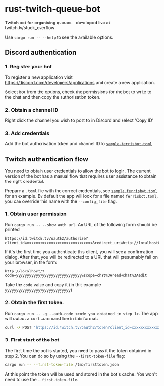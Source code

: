 # rust-twitch-queue-bot
Twitch bot for organising queues - developed live at twitch.tv/stuck_overflow

Use `cargo run -- --help` to see the available options.

## Discord authentication 

### 1. Register your bot 

To register a new application visit https://discord.com/developers/applications and create a new application.

Select bot from the options, check the permissions for the bot to write to the chat and then copy the authorisation token. 

### 2. Obtain a channel ID

Right click the channel you wish to post to in Discord and select 'Copy ID'

### 3. Add credentials

Add the bot authorisation token and channel ID to [`sample.ferrisbot.toml`](sample.ferrisbot.toml)

## Twitch authentication flow

You need to obtain user credentials to allow the bot to login. The current
version of the bot has a manual flow that requires user assistance to obtain the
right credential.

Prepare a `.toml` file with the correct credentials, see
[`sample.ferrisbot.toml`](sample.ferrisbot.toml) for an example. By default the
app will look for a file named `ferrisbot.toml`, you can override this name with
the `--config_file` flag.

### 1. Obtain user permission

Run `cargo run -- --show_auth_url`. An URL of the following form should be
printed:

```
https://id.twitch.tv/oauth2/authorize?client_id=xxxxxxxxxxxxxxxxxxxxxxxxxxxxxx&redirect_uri=http://localhost&response_type=code&scope=chat:read%20chat:edit
```

If it's the first time you authenticate this client, you will see a confirmation
dialog. After that, you will be redirected to a URL that will presumably  fail
on your browser, in the form:

```
http://localhost/?code=yyyyyyyyyyyyyyyyyyyyyyyyyyyyyy&scope=chat%3Aread+chat%3Aedit
```

Take the `code` value and copy it (in this example
`yyyyyyyyyyyyyyyyyyyyyyyyyyyyyy`)

### 2. Obtain the first token.

Run `cargo run -- -g --auth-code <code you obtained in step 1>`. The app will
output a `curl` command line in this format:

```sh
curl -X POST 'https://id.twitch.tv/oauth2/token?client_id=xxxxxxxxxxxxxxxxxxxxxxxxxxxxxx&client_secret=zzzzzzzzzzzzzzzzzzzzzzzzzzzzzz&code=yyyyyyyyyyyyyyyyyyyyyyyyyyyyyy&grant_type=authorization_code&redirect_uri=http://localhost' > /tmp/firsttoken.json
```

### 3. First start of the bot

The first time the bot is started, you need to pass it the token obtained in
step 2. You can do so by using the `--first-token-file` flag:

```sh
cargo run -- --first-token-file /tmp/firsttoken.json
```

At this point the token will be used and stored in the bot's cache. You won't
need to use the `--first-token-file`.
